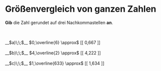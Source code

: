 <!--
version:  0.0.1

language: de

@style
input {
    text-align: center;
}

.flex-container {
    display: flex;
    flex-wrap: wrap;
    align-items: stretch;
    gap: 20px;
}

.flex-child {
    flex: 1;
    min-width: 350px;
    margin-right: 20px;
}

@media (max-width: 400px) {
    .flex-child {
        flex: 100%;
        margin-right: 0;
    }
}
@end

formula: \carry   \textcolor{red}{\scriptsize #1}
formula: \digit   \rlap{\carry{#1}}\phantom{#2}#2
formula: \permil  \text{‰}

import: https://raw.githubusercontent.com/LiaTemplates/Tikz-Jax/main/README.md

script: https://cdn.jsdelivr.net/gh/LiaTemplates/Tikz-Jax@main/dist/index.js


tags: Zahlenverständnis, Dezimalzahlen, Periodizität, Runden, sehr leicht, sehr niedrig, Angeben

comment: Runde eine periodische Dezimalzahl.

author: Martin Lommatzsch

-->




# Größenvergleich von ganzen Zahlen

**Gib** die Zahl gerundet auf drei Nachkommastellen **an**.

<br>
<section class="flex-container">
<div class="flex-child">
<br>
__$a)\;\;$__ $0,\overline{6} \approx$ [[ 0,667 ]] 
<br>
</div>
<div class="flex-child">
<br>
__$b)\;\;$__ $4,\overline{2} \approx$ [[ 4,222 ]] 
<br>
</div>
<div class="flex-child">
<br>
__$c)\;\;$__ $1,\overline{633} \approx$ [[ 1,634 ]] 

</div>
</section>

<br>
<br>
<br>
<br>
<br>